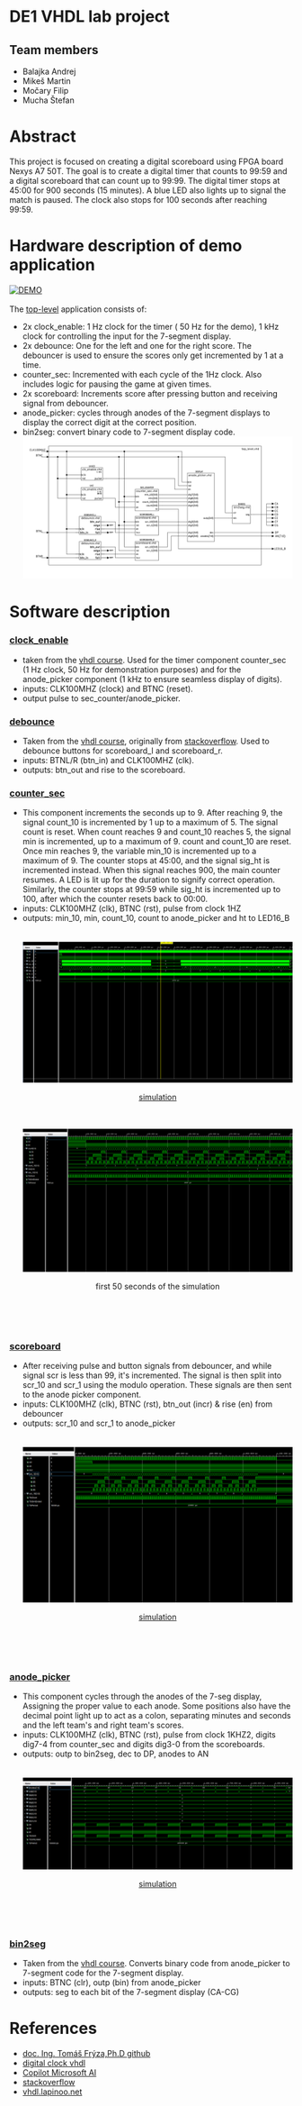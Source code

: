 # DE1 VHDL lab project
## Team members
- Balajka Andrej
- Mikeš Martin
- Močary Filip
- Mucha Štefan

# Abstract
This project is focused on creating a digital scoreboard using FPGA board Nexys A7 50T. 
The goal is to create a digital timer that counts to 99:59 and a digital scoreboard that can count up to 99:99.
The digital timer stops at 45:00 for 900 seconds (15 minutes). A blue LED also lights up to signal the match is paused. The clock also stops for 100 seconds after reaching 99:59.
# Hardware description of demo application
[![DEMO](https://img.youtube.com/vi/V-X2oO7Ix2E/0.jpg)](https://www.youtube.com/watch?v=V-X2oO7Ix2E)<br/>
<br/>
The [top-level](https://github.com/baland1/DE1_Digital_clock/blob/main/DE1%20project/Digital_Scoreboard/Digital_Scoreboard.runs/impl_1/top_level.bit) application consists of:
- 2x clock_enable: 1 Hz clock for the timer ( 50 Hz for the demo), 1 kHz clock for controlling the input for the 7-segment display.
- 2x debounce: One for the left and one for the right score. The debouncer is used to ensure the scores only get incremented by 1 at a time.
- counter_sec: Incremented with each cycle of the 1Hz clock. Also includes logic for pausing the game at given times.
- 2x scoreboard: Increments score after pressing button and receiving signal from debouncer.
- anode_picker: cycles through anodes of the 7-segment displays to display the correct digit at the correct position.
- bin2seg: convert binary code to 7-segment display code. 
![top-level](images/top_level.svg)
# Software description
### [clock_enable](https://github.com/baland1/DE1_Digital_clock/blob/main/DE1%20project/Digital_Scoreboard/Digital_Scoreboard.srcs/sources_1/new/clock_enable.vhd)
- taken from the [vhdl course](https://github.com/tomas-fryza/vhdl-labs/blob/master/solutions/lab5-counter/clock_en.vhd). Used for the timer component counter_sec (1 Hz clock, 50 Hz for demonstration purposes) and for the anode_picker component (1 kHz to ensure seamless display of digits).
- inputs: CLK100MHZ (clock) and BTNC (reset).
- output pulse to sec_counter/anode_picker. <br/>
### [debounce](https://github.com/baland1/DE1_Digital_clock/blob/main/DE1%20project/Digital_Scoreboard/Digital_Scoreboard.srcs/sources_1/new/debounce.vhd)
- Taken from the [vhdl course](https://github.com/tomas-fryza/vhdl-labs/tree/master/lab7-uart), originally from [stackoverflow](https://stackoverflow.com/questions/61630181/vhdl-button-debouncing-or-not-as-the-case-may-be). Used to debounce buttons for scoreboard_l and scoreboard_r.
- inputs: BTNL/R (btn_in) and CLK100MHZ (clk).
- outputs: btn_out and rise to the scoreboard. <br/>
### [counter_sec](https://github.com/baland1/DE1_Digital_clock/blob/main/DE1%20project/Digital_Scoreboard/Digital_Scoreboard.srcs/sources_1/new/counter_sec.vhd)
- This component increments the seconds up to 9. After reaching 9, the signal count_10 is incremented by 1 up to a maximum of 5. The signal count is reset. When count reaches 9 and count_10 reaches 5, the signal min is incremented, up to a maximum of 9. count and count_10 are reset. Once min reaches 9, the variable min_10 is incremented up to a maximum of 9. The counter stops at 45:00, and the signal sig_ht is incremented instead. When this signal reaches 900, the main counter resumes. A LED is lit up for the duration to signify correct operation. Similarly, the counter stops at 99:59 while sig_ht is incremented up to 100, after which the counter resets back to 00:00.
- inputs: CLK100MHZ (clk), BTNC (rst), pulse from clock 1HZ
- outputs: min_10, min, count_10, count to anode_picker and ht to LED16_B<br/>
<br/><br/>
![counter_sec_1](images/counter_sec_1.png) <p align="center">[simulation](https://github.com/baland1/DE1_Digital_clock/blob/main/DE1%20project/Digital_Scoreboard/Digital_Scoreboard.srcs/sim_1/new/counter_sec_tb.vhd)</p>
<br/><br/>
![counter_sec_2](images/counter_sec_2.png) <p align="center">first 50 seconds of the simulation</p>
<br/><br/><br/>
### [scoreboard](https://github.com/baland1/DE1_Digital_clock/blob/main/DE1%20project/Digital_Scoreboard/Digital_Scoreboard.srcs/sources_1/new/scoreboard.vhd)
- After receiving pulse and button signals from debouncer, and while signal scr is less than 99, it's incremented. The signal is then split into scr_10 and scr_1 using the modulo operation. These signals are then sent to the anode picker component.
- inputs: CLK100MHZ (clk), BTNC (rst), btn_out (incr) & rise (en) from debouncer
- outputs: scr_10 and scr_1 to anode_picker<br/><br/><br/>
![scoreboard](images/scoreboard_1.png) <p align="center">[simulation](https://github.com/baland1/DE1_Digital_clock/blob/main/DE1%20project/Digital_Scoreboard/Digital_Scoreboard.srcs/sim_1/new/scoreboard_tb.vhd)</p>
<br/><br/><br/>
### [anode_picker](https://github.com/baland1/DE1_Digital_clock/blob/main/DE1%20project/Digital_Scoreboard/Digital_Scoreboard.srcs/sources_1/new/anode_picker.vhd)
- This component cycles through the anodes of the 7-seg display, Assigning the proper value to each anode. Some positions also have the decimal point light up to act as a colon, separating minutes and seconds and the left team's and right team's scores.
- inputs: CLK100MHZ (clk), BTNC (rst), pulse from clock 1KHZ2, digits dig7-4 from counter_sec and digits dig3-0 from the scoreboards.
- outputs: outp to bin2seg, dec to DP, anodes to AN<br/><br/><br/>
![anodepicker](images/anodepicker_1.png) <p align="center">[simulation](https://github.com/baland1/DE1_Digital_clock/blob/main/DE1%20project/Digital_Scoreboard/Digital_Scoreboard.srcs/sim_1/new/anode_picker_tb.vhd)</p>
<br/><br/><br/>
### [bin2seg](https://github.com/baland1/DE1_Digital_clock/blob/main/DE1%20project/Digital_Scoreboard/Digital_Scoreboard.srcs/sources_1/imports/new/bin2seg.vhd)
- Taken from the [vhdl course](https://github.com/tomas-fryza/vhdl-labs/tree/master/lab3-segment). Converts binary code from anode_picker to 7-segment code for the 7-segment display.
- inputs: BTNC (clr), outp (bin) from anode_picker
- outputs: seg to each bit of the 7-segment display (CA-CG)
  
# References
- [doc. Ing. Tomáš Frýza,Ph.D github](https://github.com/tomas-fryza/vhdl-labs/tree/master)<br/>
- [digital clock vhdl](https://www.instructables.com/Digital-Clock-in-VHDL/)<br/>
- [Copilot Microsoft AI](https://copilot.microsoft.com)<br/>
- [stackoverflow](https://stackoverflow.com/questions/61630181/vhdl-button-debouncing-or-not-as-the-case-may-be)<br/>
- [vhdl.lapinoo.net](https://vhdl.lapinoo.net/)
